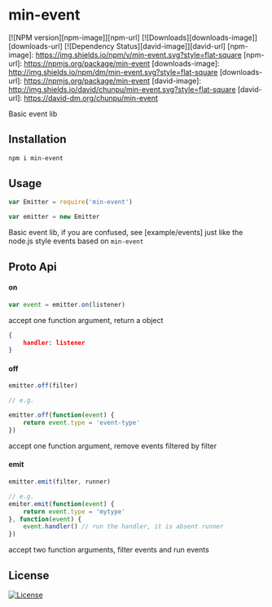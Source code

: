 min-event
===

[![NPM version][npm-image]][npm-url]
[![Downloads][downloads-image]][downloads-url]
[![Dependency Status][david-image]][david-url]
[npm-image]: https://img.shields.io/npm/v/min-event.svg?style=flat-square
[npm-url]: https://npmjs.org/package/min-event
[downloads-image]: http://img.shields.io/npm/dm/min-event.svg?style=flat-square
[downloads-url]: https://npmjs.org/package/min-event
[david-image]: http://img.shields.io/david/chunpu/min-event.svg?style=flat-square
[david-url]: https://david-dm.org/chunpu/min-event


Basic event lib

Installation
---

```sh
npm i min-event
```

Usage
---

```js
var Emitter = require('min-event')

var emitter = new Emitter
```

Basic event lib, if you are confused, see [example/events] just like the node.js style events based on `min-event`

Proto Api
---

#### on

```js
var event = emitter.on(listener)
```

accept one function argument, return a object

```json
{
	handler: listener
}
```

#### off

```js
emitter.off(filter)

// e.g.

emitter.off(function(event) {
	return event.type = 'event-type'
})
```

accept one function argument, remove events filtered by filter


#### emit

```js
emitter.emit(filter, runner)

// e.g.
emiter.emit(function(event) {
	return event.type = 'mytype'
}, function(event) {
	event.handler() // run the handler, it is absent runner
})
```

accept two function arguments, filter events and run events

License
---

[![License][license-image]][license-url]

[license-image]: http://img.shields.io/npm/l/min-event.svg?style=flat-square
[license-url]: #
